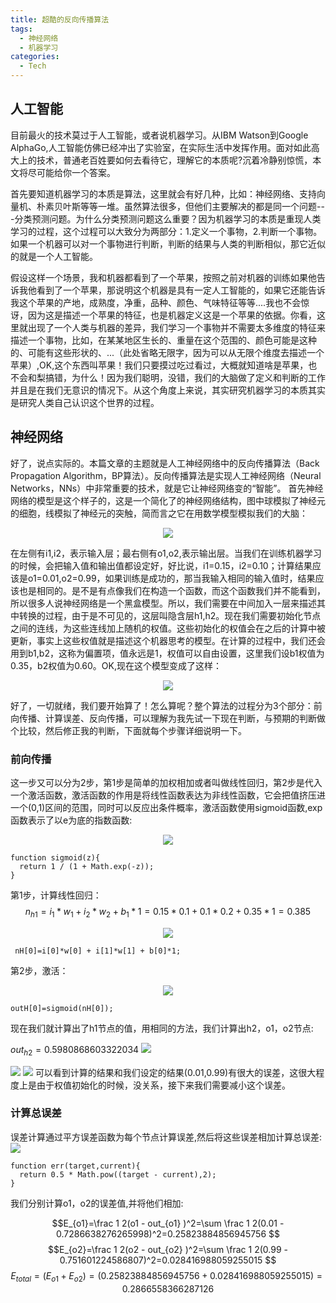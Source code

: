 ```yaml
---
title: 超酷的反向传播算法
tags:
  - 神经网络
  - 机器学习
categories: 
  - Tech
---
```

## 人工智能
  目前最火的技术莫过于人工智能，或者说机器学习。从IBM Watson到Google AlphaGo,人工智能仿佛已经冲出了实验室，在实际生活中发挥作用。面对如此高大上的技术，普通老百姓要如何去看待它，理解它的本质呢?沉着冷静别惊慌，本文将尽可能给你一个答案。
  
  首先要知道机器学习的本质是算法，这里就会有好几种，比如：神经网络、支持向量机、朴素贝叶斯等等一堆。虽然算法很多，但他们主要解决的都是同一个问题---分类预测问题。为什么分类预测问题这么重要？因为机器学习的本质是重现人类学习的过程，这个过程可以大致分为两部分：1.定义一个事物，2.判断一个事物。如果一个机器可以对一个事物进行判断，判断的结果与人类的判断相似，那它近似的就是一个人工智能。

  假设这样一个场景，我和机器都看到了一个苹果，按照之前对机器的训练如果他告诉我他看到了一个苹果，那说明这个机器是具有一定人工智能的，如果它还能告诉我这个苹果的产地，成熟度，净重，品种、颜色、气味特征等等....我也不会惊讶，因为这是描述一个苹果的特征，也是机器定义这是一个苹果的依据。你看，这里就出现了一个人类与机器的差异，我们学习一个事物并不需要太多维度的特征来描述一个事物，比如，在某某地区生长的、重量在这个范围的、颜色可能是这种的、可能有这些形状的、...（此处省略无限字，因为可以从无限个维度去描述一个苹果）,OK,这个东西叫苹果！我们只要摸过吃过看过，大概就知道啥是苹果，也不会和梨搞错，为什么！因为我们聪明，没错，我们的大脑做了定义和判断的工作并且是在我们无意识的情况下。从这个角度上来说，其实研究机器学习的本质其实是研究人类自己认识这个世界的过程。  
   

## 神经网络
  好了，说点实际的。本篇文章的主题就是人工神经网络中的反向传播算法（Back Propagation Algorithm，BP算法）。反向传播算法是实现人工神经网络（Neural Networks，NNs）中非常重要的技术，就是它让神经网络变的“智能”。
  首先神经网络的模型是这个样子的，这是一个简化了的神经网络结构，图中球模拟了神经元的细胞，线模拟了神经元的突触，简而言之它在用数学模型模拟我们的大脑：

<center> <img src="/images/bp/bp1.svg"> </center>

  
  在左侧有i1,i2，表示输入层；最右侧有o1,o2,表示输出层。当我们在训练机器学习的时候，会把输入值和输出值都设定好，好比说，i1=0.15，i2=0.10；计算结果应该是o1=0.01,o2=0.99，如果训练是成功的，那当我输入相同的输入值时，结果应该也是相同的。是不是有点像我们在构造一个函数，而这个函数我们并不能看到，所以很多人说神经网络是一个黑盒模型。所以，我们需要在中间加入一层来描述其中转换的过程，由于是不可见的，这层叫隐含层h1,h2。现在我们需要初始化节点之间的连线，为这些连线加上随机的权值。这些初始化的权值会在之后的计算中被更新，事实上这些权值就是描述这个机器思考的模型。在计算的过程中，我们还会用到b1,b2，这称为偏置项，值永远是1，权值可以自由设置，这里我们设b1权值为0.35，b2权值为0.60。OK,现在这个模型变成了这样：
  
<center> <img src="/images/bp/bp2.svg"> </center>

  好了，一切就绪，我们要开始算了！怎么算呢？整个算法的过程分为3个部分：前向传播、计算误差、反向传播，可以理解为我先试一下现在判断，与预期的判断做个比较，然后修正我的判断，下面就每个步骤详细说明一下。
  
### 前向传播

  这一步又可以分为2步，第1步是简单的加权相加或者叫做线性回归，第2步是代入一个激活函数，激活函数的作用是将线性函数表达为非线性函数，它会把值挤压进一个(0,1)区间的范围，同时可以反应出条件概率，激活函数使用sigmoid函数,exp函数表示了以e为底的指数函数:
  <!--$$f(z)=\frac {1} {1+exp^{(-z)}}$$-->
  <center> <img src="/images/bp/f1.gif"> </center>

```
function sigmoid(z){
  return 1 / (1 + Math.exp(-z));
}
```

  第1步，计算线性回归：
    $$n_{h1}=i_1 * w_1 + i_2 * w_2 + b_1 * 1=0.15 * 0.1 + 0.1 * 0.2 + 0.35 * 1=0.385$$
    <center> <img src="/images/bp/f2.gif"> </center>

```
 nH[0]=i[0]*w[0] + i[1]*w[1] + b[0]*1;
```

  第2步，激活：
    <!--$$out_{h1}=\frac {1} {1+exp^{(-n_h1)}}=\frac {1} {1+exp^{(-0.385)}}=0.595078473866134$$-->
    <center> <img src="/images/bp/f3.svg"> </center>

  ```
 outH[0]=sigmoid(nH[0]);
  ```
  

  现在我们就计算出了h1节点的值，用相同的方法，我们计算出h2，o1，o2节点:

  $out_{h2}=0.5980868603322034$
  <img src="/images/bp/f4.svg">
  <!--$out_{o1}=0.7286638276265998$-->
  <img src="/images/bp/f5.svg">
  <!--$out_{o2}=0.751601224586807$-->
  <img src="/images/bp/f6.svg">
  可以看到计算的结果和我们设定的结果(0.01,0.99)有很大的误差，这很大程度上是由于权值初始化的时候，没关系，接下来我们需要减小这个误差。

### 计算总误差
  误差计算通过平方误差函数为每个节点计算误差,然后将这些误差相加计算总误差:
    <!--$$E_{total}=\sum \frac 1 2(target - current )^2$$-->
    <img src="/images/bp/f7.svg">

  ```
function err(target,current){
    return 0.5 * Math.pow((target - current),2);
}
  ```

  我们分别计算o1，o2的误差值,并将他们相加:

$$E_{o1}=\frac 1 2(o1 - out_{o1} )^2=\sum \frac 1 2(0.01 - 0.7286638276265998)^2=0.25823884856945756 $$
$$E_{o2}=\frac 1 2(o2 - out_{o2} )^2=\sum \frac 1 2(0.99 - 0.751601224586807)^2=0.028416988059255015 $$
$$E_{total}=(E_{o1} + E_{o2})=(0.25823884856945756+0.028416988059255015)=0.2866558366287126 $$
  



<!--<script src="https://cdn.bootcss.com/mathjax/2.7.0/MathJax.js?config=TeX-AMS_SVG"></script>-->

<script type="text/javascript" src="/js/MathJax.js?config=TeX-AMS_SVG"> </script>



<script type="text/x-mathjax-config">
MathJax.Hub.Config({
	tex2jax: {
		inlineMath: [
			['$', '$'],
			['\\(', '\\)']
		]   
	}
});
</script>
